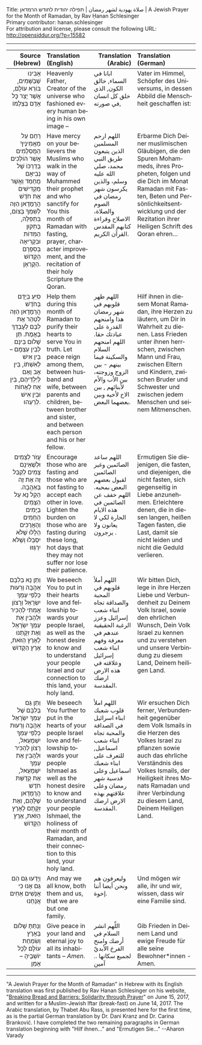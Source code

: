 <html>
<head></head>
<body>
Title: صلاة يهودية لشهر رمضان | תפילה יהודית לחודש הרמדאן | A Jewish Prayer for the Month of Ramadan, by Rav Ḥanan Schlesinger<br />
Primary contributor: hanan.schlesinger<br />
For attribution and license, please consult the following URL: <a href="http://opensiddur.org/?p=15582">http://opensiddur.org/?p=15582</a>
<p />
<hr />

<table style="width: 100%;margin-left: auto;margin-right: auto;" class="draggable">
<thead><tr><th id="x" style="text-align: right;">Source (Hebrew)</th><th style="text-align: left;">Translation (English)</th><th style="text-align: right;">Translation (Arabic)</th><th style="text-align: left;">Translation (German)</th></tr></thead>
<tbody>
<tr><td style="vertical-align:top;">
<div class="liturgy" lang="he" style="text-align: right;">
אָבִינוּ שֶׁבַּשָּׁמִים,
בּוֹרֵא עוֹלָם,
אֲשֶׁר יָצַר כׇּל אָדָם בְּצַלְמוֹ
</span></div></td>

<td style="vertical-align:top;">
<div class="english" lang="en" style="text-align: left;">
Heavenly Father, 
Creator of the universe 
who fashioned every human being in his own image –
</div></td>

<td style="vertical-align:top;">
<div class="arabic" lang="ar">
ابانا في السماء, خالق الكون, الذي خلق كل انسان في صورته,
</span></div></td>

<td style="vertical-align:top;">
<div class="german" lang="de">
Vater im Himmel, Schöpfer des Universums, in dessen Abbild die Menschheit geschaffen ist:
</span></div></td></tr>


<tr><td style="vertical-align:top;">
<div class="liturgy" lang="he" style="text-align: right;">
רַחֵם עַל מַאֲמִינֶיךָ הַמֻּסְלָמִים
אֲשֶׁר הוֹלְכִים בְּדַרְכּוֹ
שֶׁל נְבִיאָם מֻחַמַּד
וַאֲשֶׁר מַקְדִּישִׁים
אֶת חֹדֶשׁ הֲרָמָדָאן הַזֶּה
לְשִׁמְךָ בְּצוֹם,
בִּתְפִלָּה,
בְּתִקּוּן הַמִּדּוֹת
וּבִקְרִיאָה בְּסִפְרָם הַקָּדוֹשׁ
הַקֻּרְאָן.
</span></div></td>

<td style="vertical-align:top;">
<div class="english" lang="en" style="text-align: left;">
Have mercy on your believers the Muslims 
who walk in the way 
of Muhammed their prophet 
and who sanctify for You 
this month of Ramadan 
with fasting, 
prayer, 
character improvement, 
and the recitation of their holy Scripture 
the Qoran.
</span></div></td>

<td style="vertical-align:top;">
<div class="arabic" lang="ar">
اللهم ارحم المسلمين الذين يتبعون طريق النبي محمد، صلي الله عليه وسلم، والذين يكرسون شهر رمضان في الصوم والصلاة، الاصلاح وقراءة كتابهم المقدس القرآن الكريم.
</div></td>

<td style="vertical-align:top;">
<div class="german" lang="de">
Erbarme Dich Deiner muslimischen Gläubigen, die den Spuren Mohammeds, ihres Propheten, folgen und die Dich im Monat Ramadan mit Fasten, Beten und Persönlichkeitsentwicklung und der Rezitation ihrer Heiligen Schrift des Qoran ehren…
</span></div></td></tr>


<tr><td style="vertical-align:top;">
<div class="liturgy" lang="he" style="text-align: right;">
סִיֵּעַ בְּיָדָם בְּחֹדֶשׁ הֲרָמָדָאן הַזֶּה
לְטַהֵר אֶת לִבָּם לְעׇבְדְּךָ בֶּאֱמֶת.
תֵּן שָׁלוֹם בֵּינָם לְבֵין עַצְמָם –
בֵּין אִישׁ לְאִשְׁתּוֹ,
בֵּין אָב וָאֵם לְיַלְדֵיהֶם,
בֵּין אַח לְאָחוֹת
וּבֵין אִישׁ לְרֵעֵהוּ.
</span></div></td>

<td style="vertical-align:top;">
<div class="english" lang="en" style="text-align: left;">
Help them during this month of Ramadan 
to purify their hearts to serve You in truth. 
Let peace reign among them, 
between husband and wife, 
between parents and children, 
between brother and sister, 
and between each person and his or her fellow.
</div></td>

<td style="vertical-align:top;">
<div class="arabic" lang="ar">
اللهم طهر قلوبهم في شهر رمضان هذا وامنحهم القدرة على عبادتك حقا. اللهم امنحهم السلام والسكينة فيما بينهم - بين الزوج وزوجته، بين الأب والأم لأبنائهم , بين الاخ لأخيه وبين بعضهما البعض. 
</span></div></td>

<td style="vertical-align:top;">
<div class="german" lang="de">
Hilf ihnen in diesem Monat Ramadan, ihre Herzen zu läutern, um Dir in Wahrheit zu dienen. Lass Frieden unter ihnen herrschen, zwischen Mann und Frau, zwischen Eltern und Kindern, zwischen Bruder und Schwester und zwischen jedem Menschen und seinem Mitmenschen.
</span></div></td></tr>


<tr><td style="vertical-align:top;">
<div class="liturgy" lang="he" style="text-align: right;">
עֲזֹר לְצָמִים
וּלְשֶׁאֵינָם צָמִים
לְקַבֵּל זֶה אֶת זֶה בְּאַהֲבָה.
הֵקֵל נָא
עַל הַצָּמִים
בַּיָּמִים הַחַמִּים
וְהָאֲרֻכִּים הַלָּלוּ שֶׁלֹּא יִסְבְּלוּ
וְשֶׁלֹּא יִרְגְּזוּ
</span></div></td>

<td style="vertical-align:top;">
<div class="english" lang="en" style="text-align: left;">
Encourage those who are fasting 
and those who are not fasting 
to accept each other in love. 
Lighten the burden 
on those who are fasting 
during these long, hot days 
that they may not suffer 
nor lose their patience.
</div></td>

<td style="vertical-align:top;">
<div class="arabic" lang="ar">
اللهم ساعد الصائمين وغير الصائمين لقبول بعضهم البعض بمحبه. اللهم خفف عن الصائمين في هذه الايام الحارة لكي لا يعانون ولا يزجرون .
</span></div></td>

<td style="vertical-align:top;">
<div class="german" lang="de">
Ermutigen Sie diejenigen, die fasten, und diejenigen, die nicht fasten, sich gegenseitig in Liebe anzunehmen. Erleichtere denen, die in diesen langen, heißen Tagen fasten, die Last, damit sie nicht leiden und nicht die Geduld verlieren.
</span></div></td></tr>


<tr><td style="vertical-align:top;">
<div class="liturgy" lang="he" style="text-align: right;">
וְתֵן נָא
בְּלִבָּם
אַהֲבָה וְרֵעוּת
כְּלַפֵּי עַמְּךָ יִשְׂרָאֵל
וְרָצוֹן אֲמִתִּי
לְהַכִּיר וּלְהָבִין 
אֶת עַמְּךָ יִשְׂרָאֵל
וְאֶת זִקָּתֵנוּ לָאָרֶץ הַזֹּאת,
אֶרֶץ הַקָּדוֹשׁ
</span></div></td>

<td style="vertical-align:top;">
<div class="english" lang="en" style="text-align: left;">
We beseech You 
to put in their hearts 
love and fellowship 
towards your people Israel, 
as well as the honest desire 
to know and to understand 
your people Israel 
and our connection to this land, 
your holy land.
</div></td>

<td style="vertical-align:top;">
<div class="arabic" lang="ar">
اللهم أملأ قلوبهم في المحبة والصداقة تجاه ابناء شعب إسرائيل وعزز الرغبة الحقيقية عندهم في معرفة وفهم ابناء شعب إسرائيل وعلاقته في هذه الارض ارضك المقدسة.
</span></div></td>

<td style="vertical-align:top;">
<div class="german" lang="de">
Wir bitten Dich, lege in ihre Herzen Liebe und Verbundenheit zu Deinem Volk Israel, sowie den ehrlichen Wunsch, Dein Volk Israel zu kennen und zu verstehen und unsere Verbindung zu diesem Land, Deinem heiligen Land.
</span></div></td></tr>


<tr><td style="vertical-align:top;">
<div class="liturgy" lang="he" style="text-align: right;">
וְתֵן גַּם
בְּלִבָּם שֶׁל עַמְּךָ יִשְׂרָאֵל
אַהֲבָה וְרֵעוּת
כְּלַפֵּי עַמְּךָ יִשְׁמָעֵאל,
רָצוֹן לְהַכִּיר 
וּלְהָבִין
אֶת עַמְּךָ יִשְׁמָעֵאל,
אֶת קְדֻשַּׁת חֹדֶשׁ הֲרָמָדָאן שֶׁלָּהֶם,
וְאֶת זִקָּתָם לָאָרֶץ הַזֹּאת,
אֶרֶץ הַקָּדוֹשׁ
</span></div></td>

<td style="vertical-align:top;">
<div class="english" lang="en" style="text-align: left;">
We beseech You further 
to put in the hearts of your people Israel 
love and fellowship 
towards your people Ishmael 
as well as the honest desire to know 
and to understand 
your people Ishmael, 
the holiness of their month of Ramadan, 
and their connection to this land, 
your holy land.
</div></td>

<td style="vertical-align:top;">
<div class="arabic" lang="ar">
اللهم املأ قلوب شعبك ابناء اسرائيل في الصداقة والمحبة تجاه ابناء شعب اسماعيل, للتعرف على ابناء شعبك اسماعيل وعلى قدسية شهر رمضان وعلى علاقتهم بهذه الارض ارضك المقدسة.
</span></div></td>

<td style="vertical-align:top;">
<div class="german" lang="de">
Wir ersuchen Dich ferner, Verbundenheit gegenüber dem Volk Ismails in die Herzen des Volkes Israel zu pflanzen sowie auch das ehrliche Verständnis des Volkes Ismails, der Heiligkeit ihres Monats Ramadan und ihrer Verbindung zu diesem Land, Deinem Heiligen Land.
</span></div></td></tr>


<tr><td style="vertical-align:top;">
<div class="liturgy" lang="he" style="text-align: right;">
וְיָדְעוּ גַּם הֵם גַּם אָנוּ
כִּי אֲנָשִׁים אַחִים אֲנָחְנוּ
</span></div></td>

<td style="vertical-align:top;">
<div class="english" lang="en" style="text-align: left;">
And may we all know, both them and us, 
that we are but one family.
</div></td>

<td style="vertical-align:top;">
<div class="arabic" lang="ar">
وليعرفون هم ونحن أيضا أننا إخوة.
</span></div></td>

<td style="vertical-align:top;">
<div class="german" lang="de">
Und mögen wir alle, ihr und wir, 
wissen, dass wir eine Familie sind.
</span></div></td></tr>


<tr><td style="vertical-align:top;">
<div class="liturgy" lang="he" style="text-align: right;">
וְנָתַתָּ שָׁלוֹם בָּאָרֶץ
וְשִׂמְחַת עוֹלָם לְכׇל יוֹשְׁבֶיהָ –
אָמֵן
</span></div></td>

<td style="vertical-align:top;">
<div class="english" lang="en" style="text-align: left;">
Give peace in your land 
and eternal joy to all its inhabitants – 
<em>Amen</em>.
</div></td>

<td style="vertical-align:top;">
<div class="arabic" lang="ar">
اللّهم انشر السلام في أرضك وامنح الفرحَ الأبديّ  لجميع سكانها ..  
آمين
</span></div></td>

<td style="vertical-align:top;">
<div class="german" lang="de">
Gib Frieden in Deinem Land und ewige Freude für alle seine Bewohner*innen - 
Amen.
</span></div></td></tr>
</tbody></table>

<hr />

"A Jewish Prayer for the Month of Ramadan" in Hebrew with its English translation was first published by Rav Hanan Schlesinger on his website, "<a href="http://www.ravhanan.org/a-jewish-prayer-for-ramadan">Breaking Bread and Barriers: Solidarity through Prayer</a>" on June 15, 2017, and written for a Muslim-Jewish Iftar (break-fast) on June 14, 2017. The Arabic translation, by Thabet Abu Rass, is presented here for the first time, as is the partial German translation by Dr. Dani Kranz and Dr. Carina Branković. I have completed the two remaining paragraphs in German translation beginning with "Hilf ihnen..." and "Ermutigen Sie..." --Aharon Varady
</body>
</html>